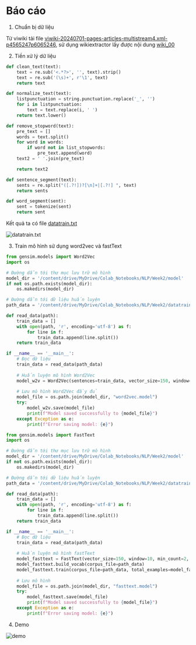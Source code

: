 # Báo cáo

1. Chuẩn bị dữ liệu

Từ viwiki tải file [viwiki-20240701-pages-articles-multistream4.xml-p4565247p6065246](/workspaces/NLP-ASM2/viwiki-20240701-pages-articles-multistream4.xml-p4565247p6065246), sử dụng wikiextractor lấy được nội dung [wiki_00](/workspaces/NLP-ASM2/AA/wiki_00)

2. Tiền xử lý dữ liệu

```Python
def clean_text(text):
    text = re.sub('<.*?>', '', text).strip()
    text = re.sub('(\s)+', r'\1', text)
    return text

def normalize_text(text):
    listpunctuation = string.punctuation.replace('_', '')
    for i in listpunctuation:
        text = text.replace(i, ' ')
    return text.lower()

def remove_stopword(text):
    pre_text = []
    words = text.split()
    for word in words:
        if word not in list_stopwords:
            pre_text.append(word)
    text2 = ' '.join(pre_text)

    return text2

def sentence_segment(text):
    sents = re.split("([.?!])?[\n]+|[.?!] ", text)
    return sents

def word_segment(sent):
    sent = tokenize(sent)
    return sent
```

Kết quả ta có file [datatrain.txt](/workspaces/NLP-ASM2/datatrain.txt)

![datatrain.txt](/workspaces/NLP-ASM2/image/datatrain.png)


3. Train mô hình sử dụng word2vec và fastText

```python
from gensim.models import Word2Vec
import os

# Đường dẫn tới thư mục lưu trữ mô hình
model_dir = '/content/drive/MyDrive/Colab_Notebooks/NLP/Week2/model'
if not os.path.exists(model_dir):
    os.makedirs(model_dir)

# Đường dẫn tới dữ liệu huấn luyện
path_data = '/content/drive/MyDrive/Colab_Notebooks/NLP/Week2/datatrain.txt'

def read_data(path):
    train_data = []
    with open(path, 'r', encoding='utf-8') as f:
        for line in f:
            train_data.append(line.split())
    return train_data

if __name__ == '__main__':
    # Đọc dữ liệu
    train_data = read_data(path_data)
    
    # Huấn luyện mô hình Word2Vec
    model_w2v = Word2Vec(sentences=train_data, vector_size=150, window=10, min_count=2, workers=4, sg=0)
    
    # Lưu mô hình Word2Vec đầy đủ
    model_file = os.path.join(model_dir, "word2vec.model")
    try:
        model_w2v.save(model_file)
        print(f"Model saved successfully to {model_file}")
    except Exception as e:
        print(f"Error saving model: {e}")

```

```python
from gensim.models import FastText
import os

# Đường dẫn tới thư mục lưu trữ mô hình
model_dir = '/content/drive/MyDrive/Colab_Notebooks/NLP/Week2/model'
if not os.path.exists(model_dir):
    os.makedirs(model_dir)

# Đường dẫn tới dữ liệu huấn luyện
path_data = '/content/drive/MyDrive/Colab_Notebooks/NLP/Week2/datatrain.txt'

def read_data(path):
    train_data = []
    with open(path, 'r', encoding='utf-8') as f:
        for line in f:
            train_data.append(line.split())
    return train_data

if __name__ == '__main__':
    # Đọc dữ liệu
    train_data = read_data(path_data)
    
    # Huấn luyện mô hình fastText
    model_fasttext = FastText(vector_size=150, window=10, min_count=2, workers=4, sg=1)
    model_fasttext.build_vocab(corpus_file=path_data)
    model_fasttext.train(corpus_file=path_data, total_examples=model_fasttext.corpus_count, total_words=model_fasttext.corpus_total_words, epochs=10)
    
    # Lưu mô hình
    model_file = os.path.join(model_dir, "fasttext.model")
    try:
        model_fasttext.save(model_file)
        print(f"Model saved successfully to {model_file}")
    except Exception as e:
        print(f"Error saving model: {e}")
```

4. Demo

![demo](/workspaces/NLP-ASM2/image/demo.png)
